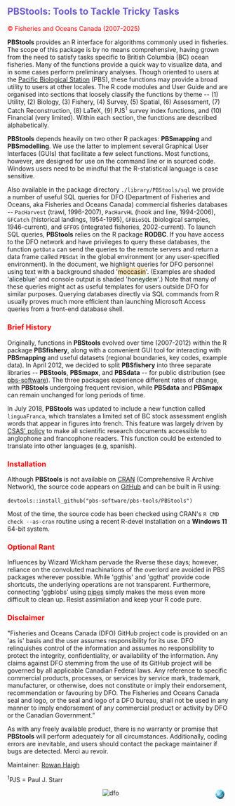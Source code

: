 ## <font color="#6A5ACD">PBStools: Tools to Tackle Tricky Tasks</font> ##

<font color="red">&copy; Fisheries and Oceans Canada (2007-2025)</font>

**PBStools** provides an R interface for algorithms commonly used in fisheries. The scope of this package is by no means comprehensive, having grown from the need to satisfy tasks specific to British Columbia (BC) ocean fisheries. Many of the functions provide a quick way to visualize data, and in some cases perform preliminary analyses. Though oriented to users at the <a href="http://www.pac.dfo-mpo.gc.ca/science/facilities-installations/index-eng.html#pbs">Pacific Biological Station</a> (PBS), these functions may provide a broad utility to users at other locales. The R code modules and User Guide and are organised into sections that loosely classify the functions by theme -- (1) Utility, (2) Biology, (3) Fishery, (4) Survey, (5) Spatial, (6) Assessment, (7) Catch Reconstruction, (8) LaTeX, (9) PJS<sup>1</sup> survey index functions, and (10) Financial (very limited). Within each section, the functions are described alphabetically.

**PBStools** depends heavily on two other R packages: **PBSmapping** and **PBSmodelling**. We use the latter to implement several Graphical User Interfaces (GUIs) that facilitate a few select functions. Most functions, however, are designed for use on the command line or in sourced code. Windows users need to be mindful that the R-statistical language is case sensitive. 

Also available in the package directory `./library/PBStools/sql` we provide a number of useful SQL queries for DFO (Department of Fisheries and Oceans, aka Fisheries and Oceans Canada) commercial fisheries databases -- `PacHarvest` (trawl, 1996-2007), `PacHarvHL` (hook and line, 1994-2006), `GFCatch` (historical landings, 1954-1995), `GFBioSQL` (biological samples, 1946-current), and `GFFOS` (integrated fisheries, 2002-current). To launch SQL queries, **PBStools** relies on the R package **RODBC**. If you have access to the DFO network and have privileges to query these databases, the function `getData` can send the queries to the remote servers and return a data frame called `PBSdat` in the global environment (or any user-specified environment). In the document, we highlight queries for DFO personnel using text with a background shaded '<span style="background-color:  #FFE4B5">moccasin</span>'. (Examples are shaded '<span style="background-color:  #F0F8FF">aliceblue</span>' and console output is shaded '<span style="background-color:  #F0FFF0">honeydew</span>'.) Note that many of these queries might act as useful templates for users outside DFO for similar purposes. Querying databases directly via SQL commands from R usually proves much more efficient than launching Microsoft Access queries from a front-end database shell. 

<font color="red"><h3>Brief History</h3></font>

Originally, functions in **PBStools** evolved over time (2007-2012) within the R package **PBSfishery**, along with a convenient GUI tool for interacting with **PBSmapping** and useful datasets (regional boundaries, key codes, example data). In April 2012, we decided to split **PBSfishery** into three separate libraries -- **PBStools**, **PBSmapx**, and **PBSdata** -- for public distribution (see <a href="https://github.com/pbs-software">pbs-software</a>). The three packages experience different rates of change, with **PBStools** undergoing frequent revision, while **PBSdata** and **PBSmapx** can remain unchanged for long periods of time.

In July 2018, **PBStools** was updated to include a new function called `linguaFranca`, which translates a limited set of BC stock assessment english words that appear in figures into french. This feature was largely driven by <a href="https://web.archive.org/web/20190926104614/http://www.dfo-mpo.gc.ca/csas-sccs/process-processus/translation-traduction-eng.html">CSAS' policy</a> to make all scientific research documents accessible to anglophone and francophone readers. This function could be extended to translate into other languages (e.g, spanish).

<font color="red"><h3>Installation</h3></font>

Although **PBStools** is not available on <a href="https://cran.r-project.org/">CRAN</a> (Comprehensive R Archive Network), the source code appears on <a href="https://github.com/pbs-software/pbs-tools">GitHub</a> and can be built in R using:

`devtools::install_github("pbs-software/pbs-tools/PBStools")`

Most of the time, the source code has been checked using CRAN's `R CMD check --as-cran` routine using a recent R-devel installation on a **Windows 11** 64-bit system.

<font color="red"><h3>Optional Rant</h3></font>

Influences by Wizard Wickham pervade the Rverse these days; however, reliance on the convoluted machinations of the overlord are avoided in PBS packages wherever possible. While 'ggthis' and 'ggthat' provide code shortcuts, the underlying operations are not transparent. Furthermore, connecting 'ggblobs' using <a href="https://www.fromthebottomoftheheap.net/2015/06/03/my-aversion-to-pipes/">pipes</a> simply makes the mess even more difficult to clean up. Resist assimilation and keep your R code pure.

<font color="red"><h3>Disclaimer</h3></font>

"Fisheries and Oceans Canada (DFO) GitHub project code is provided on an 'as is' basis and the user assumes responsibility for its use. DFO relinquishes control of the information and assumes no responsibility to protect the integrity, confidentiality, or availability of the information. Any claims against DFO stemming from the use of its GitHub project will be governed by all applicable Canadian Federal laws. Any reference to specific commercial products, processes, or services by service mark, trademark, manufacturer, or otherwise, does not constitute or imply their endorsement, recommendation or favouring by DFO. The Fisheries and Oceans Canada seal and logo, or the seal and logo of a DFO bureau, shall not be used in any manner to imply endorsement of any commercial product or activity by DFO or the Canadian Government.”

As with any freely available product, there is no warranty or promise that **PBStools** will perform adequately for all circumstances. Additionally, coding errors are inevitable, and users should contact the package maintainer if bugs are detected. Merci au revoir.

Maintainer: <a href="mailto:rowan.haigh@dfo-mpo.gc.ca">Rowan Haigh</a>

<sup>1</sup>PJS = Paul J. Starr

<!---<p align="right"><img src="DFOlogo_small.jpg" alt="DFO logo" style="height:30px;"></p>-->

<!---<img src="Uranus.png" alt="Description" width="300" height="300" style="opacity: 0.75;">-->

<img src="Uranus.jpg" alt="Forest" style="width:5%" align="right"  hspace="5" />
<img src="DFOlogo_small.jpg" alt="dfo" style="width:50%" align="right" />
